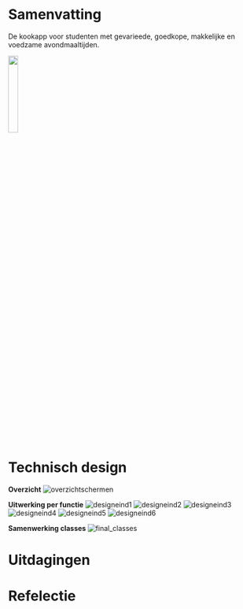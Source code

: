 # Samenvatting

De kookapp voor studenten met gevarieede, goedkope, makkelijke en voedzame avondmaaltijden. 
      
<img src="https://user-images.githubusercontent.com/43133057/51832704-b6294280-22f5-11e9-8279-09b37c6b22bb.png" width="20%" height="20%">

# Technisch design

<b>Overzicht</b>
![overzichtschermen](https://user-images.githubusercontent.com/43133057/51831563-afe59700-22f2-11e9-920d-35aebf17cbf1.png)

<b>Uitwerking per functie</b>
![designeind1](https://user-images.githubusercontent.com/43133057/51837087-9ea48680-2302-11e9-8c26-ddc391eceeaa.png)
![designeind2](https://user-images.githubusercontent.com/43133057/51837089-9ea48680-2302-11e9-850b-2b98285a1ee8.png)
![designeind3](https://user-images.githubusercontent.com/43133057/51837090-9f3d1d00-2302-11e9-89de-897f10cb3512.png)
![designeind4](https://user-images.githubusercontent.com/43133057/51837093-9f3d1d00-2302-11e9-83f0-b4dbd73efda0.png)
![designeind5](https://user-images.githubusercontent.com/43133057/51837094-9f3d1d00-2302-11e9-81ad-fb58e99c8414.png)
![designeind6](https://user-images.githubusercontent.com/43133057/51837095-9f3d1d00-2302-11e9-9cf1-93e58c141c0d.png)

<b>Samenwerking classes</b>
![final_classes](https://user-images.githubusercontent.com/43133057/51831571-b3791e00-22f2-11e9-854d-b6eb81006df1.png)


# Uitdagingen 

# Refelectie
